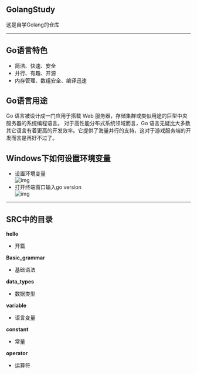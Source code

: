 ## GolangStudy
这是自学Golang的仓库

---

## Go语言特色
- 简洁、快速、安全
- 并行、有趣、开源
- 内存管理、数组安全、编译迅速

## Go语言用途
Go 语言被设计成一门应用于搭载 Web 服务器，存储集群或类似用途的巨型中央服务器的系统编程语言。
对于高性能分布式系统领域而言，Go 语言无疑比大多数其它语言有着更高的开发效率。它提供了海量并行的支持，这对于游戏服务端的开发而言是再好不过了。

## Windows下如何设置环境变量
- 设置环境变量   
![img](https://github.com/Hellathor/GolangStudy/blob/main/img/20220329113456.png)
- 打开终端窗口输入go version  
![img](https://github.com/Hellathor/GolangStudy/blob/main/img/20220329113955.png)

---

## SRC中的目录
**hello**
- 开篇

**Basic_grammar**
- 基础语法

**data_types**
- 数据类型

**variable**
- 语言变量

**constant**
- 常量

**operator**
- 运算符